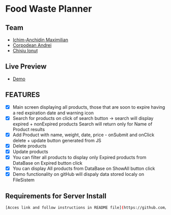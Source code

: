 # Food Waste Planner

## Team
- [Ichim-Anchidin Maximilian](https://github.com/max-anchidin/)
- [Corpodean Andrei](https://github.com/ACorpodean)
- [Chișiu Ionuț](https://github.com/IonussCh)

## Live Preview
- [Demo](https://acorpodean.github.io/Food-Waste-Planner/)


## FEATURES

- [x] Main screen displaying all products, those that are soon to expire having a red expiration date and warning icon
- [x] Search for products on click of search button -> search will display expired + nonExpired products
     Search will return only for Name of Product results
- [x] Add Product with name, weight, date, price - onSubmit and onClick  
     delete + update button generated from JS
- [x] Delete products
- [x] Update products
- [x] You can filter all products to display only Expired products from DataBase on Expired button click
- [x] You can display All products from DataBase on ShowAll button click
- [x] Demo functionality on gitHub will dispaly data stored localy on FileSistem

##  Requirements for Server Install


```sh
[Acces link and follow instructions in README file](https://github.com/ACorpodean/node-api.git)
```





